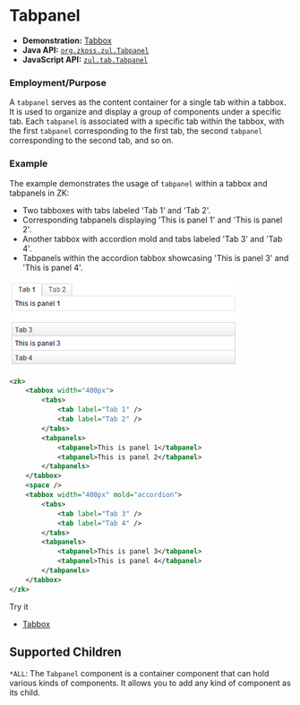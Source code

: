 # Tabpanel

- **Demonstration:** [Tabbox](https://www.zkoss.org/zkdemo/tabbox)
- **Java API:** [`org.zkoss.zul.Tabpanel`](https://www.zkoss.org/javadoc/latest/zk/org/zkoss/zul/Tabpanel.html)
- **JavaScript API:** [`zul.tab.Tabpanel`](https://www.zkoss.org/javadoc/latest/jsdoc/classes/zul.tab.Tabpanel.html)

### Employment/Purpose

A `tabpanel` serves as the content container for a single tab within a tabbox. It is used to organize and display a group of components under a specific tab. Each `tabpanel` is associated with a specific tab within the tabbox, with the first `tabpanel` corresponding to the first tab, the second `tabpanel` corresponding to the second tab, and so on.

### Example

The example demonstrates the usage of `tabpanel` within a tabbox and tabpanels in ZK:

- Two tabboxes with tabs labeled 'Tab 1' and 'Tab 2'.
- Corresponding tabpanels displaying 'This is panel 1' and 'This is panel 2'.
- Another tabbox with accordion mold and tabs labeled 'Tab 3' and 'Tab 4'.
- Tabpanels within the accordion tabbox showcasing 'This is panel 3' and 'This is panel 4'.

![Tabs](images/ZKComRef_Containers_Tabs.png)
```xml
<zk>
	<tabbox width="400px">
		<tabs>
			<tab label="Tab 1" />
			<tab label="Tab 2" />
		</tabs>
		<tabpanels>
			<tabpanel>This is panel 1</tabpanel>
			<tabpanel>This is panel 2</tabpanel>
		</tabpanels>
	</tabbox>
	<space />
	<tabbox width="400px" mold="accordion">
		<tabs>
			<tab label="Tab 3" />
			<tab label="Tab 4" />
		</tabs>
		<tabpanels>
			<tabpanel>This is panel 3</tabpanel>
			<tabpanel>This is panel 4</tabpanel>
		</tabpanels>
	</tabbox>
</zk>
```

Try it

* [Tabbox](https://zkfiddle.org/sample/cd1tff/1-ZK-Component-Reference-Tabbox-Example?v=latest&t=Iceblue_Compact)

## Supported Children

`*ALL`: The `Tabpanel` component is a container component that can hold various kinds of components. It allows you to add any kind of component as its child.